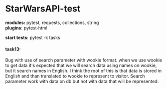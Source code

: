 # StarWarsAPI-test

<b>modules:</b> pytest, requests, collections, string</br>
<b>plugins:</b> pytest‐html

<b>start tests:</b> pytest ‐k tasks

<h4>task13:</h4> Bug with use of search parameter with wookie format. when we use wookie to get data it's expected that we will search data
using names on wookie, but it search names in English. I think the root of this is that data is stored in English and than
translated to wookie to represent to visitor. Search parameter work with data on db but not with data that will be represented.
